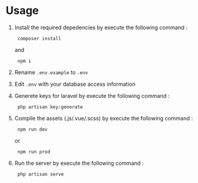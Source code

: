 # Usage

1. Install the required depedencies by execute the following command :

        composer install

    and

        npm i

2. Rename `.env.example` to `.env`
3. Edit `.env` with your database access information

4. Generete keys for laravel by execute the following command :

        php artisan key:generate

5. Compile the assets (.js/.vue/.scss) by execute the following command :

        npm run dev

    or

        npm run prod

6. Run the server by execute the following command :
        
        php artisan serve

